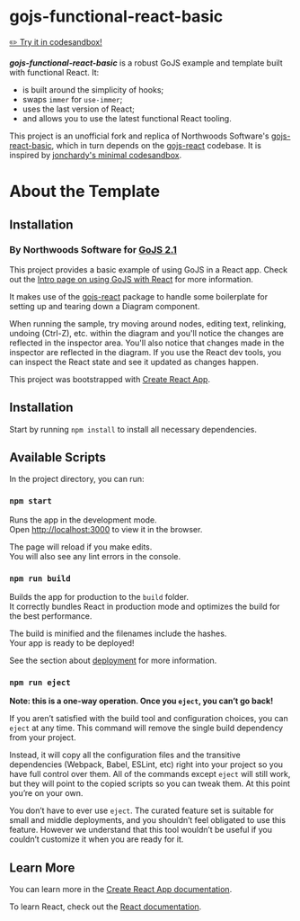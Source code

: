 # gojs-functional-react-basic

[✏️ Try it in codesandbox!](https://codesandbox.io/s/github/gamma032steam/gojs-functional-react-basic)

***gojs-functional-react-basic*** is a robust GoJS example and template built with functional React. It:

* is built around the simplicity of hooks;
* swaps `immer` for `use-immer`;
* uses the last version of React;
* and allows you to use the latest functional React tooling.

This project is an unofficial fork and replica of Northwoods Software's [gojs-react-basic](https://github.com/NorthwoodsSoftware/gojs-react-basic), which in turn depends on the [gojs-react](https://github.com/NorthwoodsSoftware/gojs-react) codebase. It is inspired by [jonchardy's minimal codesandbox](https://codesandbox.io/s/gojs-react-minimal-hooks-o9306?file=/src/App.js).

# About the Template

## Installation

### By Northwoods Software for [GoJS 2.1](https://gojs.net)

This project provides a basic example of using GoJS in a React app.
Check out the [Intro page on using GoJS with React](https://gojs.net/latest/intro/react.html) for more information.

It makes use of the [gojs-react](https://github.com/NorthwoodsSoftware/gojs-react) package to handle some boilerplate for setting up and tearing down a Diagram component.

When running the sample, try moving around nodes, editing text, relinking, undoing (Ctrl-Z), etc. within the diagram
and you'll notice the changes are reflected in the inspector area. You'll also notice that changes
made in the inspector are reflected in the diagram. If you use the React dev tools,
you can inspect the React state and see it updated as changes happen.

This project was bootstrapped with [Create React App](https://github.com/facebook/create-react-app).

## Installation

Start by running `npm install` to install all necessary dependencies.

## Available Scripts

In the project directory, you can run:

### `npm start`

Runs the app in the development mode.<br>
Open [http://localhost:3000](http://localhost:3000) to view it in the browser.

The page will reload if you make edits.<br>
You will also see any lint errors in the console.

### `npm run build`

Builds the app for production to the `build` folder.<br>
It correctly bundles React in production mode and optimizes the build for the best performance.

The build is minified and the filenames include the hashes.<br>
Your app is ready to be deployed!

See the section about [deployment](https://facebook.github.io/create-react-app/docs/deployment) for more information.

### `npm run eject`

**Note: this is a one-way operation. Once you `eject`, you can’t go back!**

If you aren’t satisfied with the build tool and configuration choices, you can `eject` at any time. This command will remove the single build dependency from your project.

Instead, it will copy all the configuration files and the transitive dependencies (Webpack, Babel, ESLint, etc) right into your project so you have full control over them. All of the commands except `eject` will still work, but they will point to the copied scripts so you can tweak them. At this point you’re on your own.

You don’t have to ever use `eject`. The curated feature set is suitable for small and middle deployments, and you shouldn’t feel obligated to use this feature. However we understand that this tool wouldn’t be useful if you couldn’t customize it when you are ready for it.

## Learn More

You can learn more in the [Create React App documentation](https://facebook.github.io/create-react-app/docs/getting-started).

To learn React, check out the [React documentation](https://reactjs.org/).

